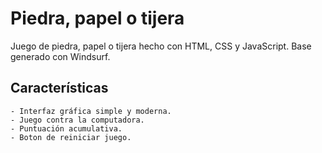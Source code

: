 # Piedra, papel o tijera

Juego de piedra, papel o tijera hecho con HTML, CSS y JavaScript. Base generado con Windsurf.

## Características

    - Interfaz gráfica simple y moderna.
    - Juego contra la computadora.
    - Puntuación acumulativa.
    - Boton de reiniciar juego.


